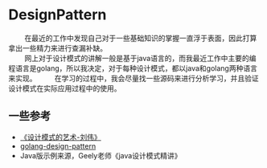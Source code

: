 
# DesignPattern

&emsp;&emsp; 在最近的工作中发现自己对于一些基础知识的掌握一直浮于表面，因此打算拿出一些精力来进行查漏补缺。  
&emsp;&emsp; 网上对于设计模式的讲解一般是基于java语言的，而我最近工作中主要的编程语言是golang，所以我决定，对于每种设计模式，都以java和golang两种语言来实现。
&emsp;&emsp; 在学习的过程中，我会尽量找一些源码来进行分析学习，并且验证设计模式在实际应用过程中的使用。

## 一些参考

- [《设计模式的艺术-刘伟》](https://blog.csdn.net/LoveLion/article/details/17517213)
- [golang-design-pattern](https://github.com/senghoo/golang-design-pattern)
- Java版示例来源，Geely老师《java设计模式精讲》